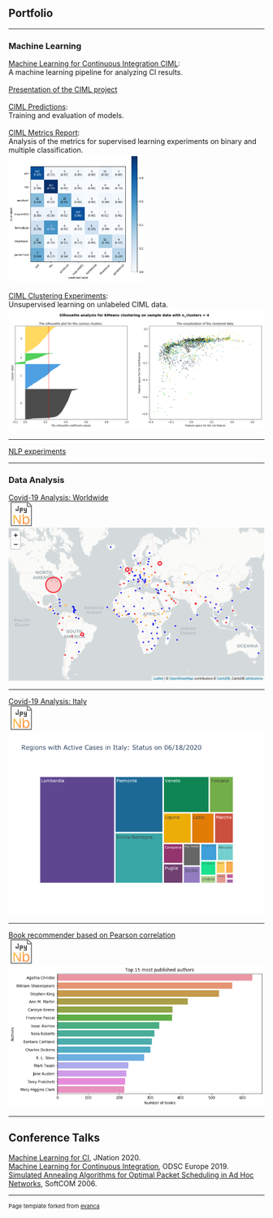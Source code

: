 ## Portfolio

---

### Machine Learning

[Machine Learning for Continuous Integration CIML](https://github.com/kwulffert/ciml_experiments/blob/master/README.md): <br>A machine learning pipeline for analyzing CI results. 
<br><br>[Presentation of the CIML project ](/pdf/ciml.pdf)<!--a href="/pdf/ciml.pdf">
  <img src="images/icon-pdf4.svg?raw=true" style="height:.8em"/>
</a---> 
<br><br>[CIML Predictions](https://nbviewer.jupyter.org/github/kwulffert/ciml_experiments/blob/master/prediction.ipynb): <br>Training and evaluation of models.
<br><br>[CIML Metrics Report](https://nbviewer.jupyter.org/github/kwulffert/ciml_experiments/blob/master/Metrics%20report.ipynb): <br>Analysis of the metrics for supervised learning experiments on binary and multiple classification.
<br><a href="https://nbviewer.jupyter.org/github/kwulffert/ciml_experiments/blob/master/Metrics%20report.ipynb">
  <img src="images/matrix.png?raw=true" height="250"/>
</a>
<br><br>[CIML Clustering Experiments](https://nbviewer.jupyter.org/github/kwulffert/ciml_experiments/blob/master/Clustering%20CIML.ipynb): <br>Unsupervised learning on unlabeled CIML data.
<br><a href="https://nbviewer.jupyter.org/github/kwulffert/ciml_experiments/blob/master/Clustering%20CIML.ipynb">
  <img src="images/cluster.png?raw=true"/>
</a>
<!--[CIML Interpretability](https://nbviewer.jupyter.org/github/kwulffert/ciml_experiments/blob/master/interpretability.ipynb)--->
<!--[CIML Experiments](https://nbviewer.jupyter.org/github/kwulffert/ciml_experiments/blob/master/CIML.ipynb)--->

---

[NLP experiments](https://nbviewer.jupyter.org/github/kwulffert/NLP_Projects/blob/master/Alices_Adventures_In_Wonderland.ipynb)

---

### Data Analysis 

[Covid-19 Analysis: Worldwide](covid-19_analysis.html) 
<br><a href="https://nbviewer.jupyter.org/github/kwulffert/covid-19-analysis/blob/master/covid-19_analysis.ipynb">
  <img src="images/jnb_3.svg?raw=true"/>
</a>
<br><a href="covid-19_analysis.html">
  <img src="images/map.png?raw=true"/>
</a>
 
---

[Covid-19 Analysis: Italy](covid19_italy.html) 
<br><a href="https://nbviewer.jupyter.org/github/kwulffert/covid-19-analysis/blob/master/covid19_italy.ipynb">
  <img src="images/jnb_3.svg?raw=true"/>
</a>
<br><a href="covid19_italy.html">
  <img src="images/Italy_reg.png?raw=true"/>
</a>

---

[Book recommender based on Pearson correlation](https://github.com/kwulffert/book-recommerder/blob/master/book-recommender.ipynb) 
<br><a href="https://github.com/kwulffert/book-recommerder/blob/master/book-recommender.ipynb">
  <img src="images/jnb_3.svg?raw=true"/>
</a>
<br><a href="https://github.com/kwulffert/book-recommerder/blob/master/book-recommender.ipynb">
  <img src="images/books.png?raw=true"/>
</a>

---

## Conference Talks

[Machine Learning for CI](https://m.youtube.com/watch?v=UQ7TGDBwdG8&list=PLXADOFXCGUmUhRv6jXrVGIaL_MKt1yeC_&index=6&t=0s#menu), JNation 2020.
<br>[Machine Learning for Continuous Integration](https://www.dropbox.com/sh/8pul23zevii3k25/AAD5ITWfOgLZPKagXiVW9jrga/avise%204%206.mov?dl=0), ODSC Europe 2019.
<br>[Simulated Annealing Algorithms for Optimal Packet Scheduling in Ad Hoc Networks](https://ieeexplore.ieee.org/document/4129890), SoftCOM 2006.


---
<p style="font-size:11px">Page template forked from <a href="https://github.com/evanca/quick-portfolio">evanca</a></p>
<!-- Remove above link if you don't want to attibute -->

